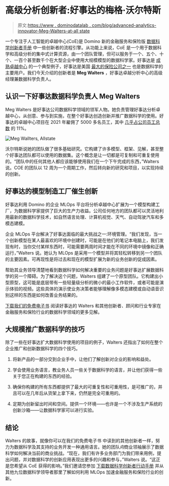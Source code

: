 # 高级分析创新者:好事达的梅格·沃尔特斯

> 原文:[https://www . dominodatalab . com/blog/advanced-analytics-innovator-Meg-Walters-at-all state](https://www.dominodatalab.com/blog/advanced-analytics-innovator-meg-walters-at-allstate)

一个专注于人工智能的卓越中心(CoE)是 Domino 新的金融服务和保险版 [数据科学创新者手册](https://go.dominodatalab.com/resources/financial-services-insurance-data-science-innovators-playbook) 中一些创新者的流程引擎。从功能上来说，CoE 是一个用于数据科学和高级分析的集中式计算资源，由一个团队管理，但可以服务于一个、五个、十个、一百个甚至数千个在大型企业中使用大规模模型的数据科学家。好事达是 [成熟卓越中心](https://www.dominodatalab.com/blog/five-steps-to-building-the-ai-center-of-excellence) 的一个典型例子，好事达是美国 [最大的保险公司之一](https://www.iii.org/fact-statistic/facts-statistics-insurance-company-rankings) 也是数据科学的主要用户。我们今天介绍的创新者是 **Meg Walters** ，好事达卓越分析中心的高级经理兼数据科学负责人。

## 认识一下好事达数据科学负责人 Meg Walters

Meg Walters 是好事达公司数据科学领域的领军人物。她负责管理好事达分析卓越中心，从创意、参与到实施，在整个好事达创造创新并推广数据科学的使用。好事达的卓越中心项目在 2021 年雇佣了 5000 多名员工，其中 [几乎占公司员工总数](https://www.zippia.com/allstate-careers-11399/demographics/) 的 11%。

![Meg Wallters, Allstate](../Images/455905bb82e7f6c821aa3b8701173be2.png)

沃尔特斯说她的团队做了很多基础研究。它构建了许多模型、框架、见解，甚至整个好事达团队都可以使用的数据集。这个概念是让一切都是可复制和可重复使用的。“团队中的任何其他人都应该能够使用我们在一个下午完成的东西，”Walters 说。COE 的团队以 12 周为一个周期工作，然后转向新的研究和项目，以实现持续的创新。

## 好事达的模型制造工厂催生创新

好事达利用 Domino 的企业 MLOps 平台将分析卓越中心扩展为一个模型构建工厂，为数据科学家提供了巨大的生产力收益。公司任何地方的团队都可以灵活地利用最新的数据科学技术，如自然语言处理、计算机视觉、天气、自动驾驶汽车和多模态建模。

企业 MLOps 平台解决了好事达面临的最大挑战之一:环境管理。“我们发现，当一个创新模型在某人最喜欢的环境中创建时，可能是在他们的笔记本电脑上，我们发现有时，当你交付某样东西时，可能需要两周时间才能在不同的环境中镜像和正确运行，”Walters 说。她认为 MLOps 是采用一个模型并将其轻松转移到另一个团队的主要因素。可再现性是将过去和现在的模型扩展为新的业务创新的促成因素。

帮助其业务领导清楚地看到数据科学如何解决重要的业务问题是好事达扩展数据科学的另一个障碍。为了解决这个问题，Walters 组建了一个原型团队。它构建出小型原型，这可能是底层带有一些轻量级分析的微小的最小工作软件，或者可能是演示体验的视频。这些具体的演示使业务决策者能够理解像多模态建模或自动语音识别这样的东西是如何改善业务结果的。

[下载我们的免费电子书](https://go.dominodatalab.com/resources/financial-services-insurance-data-science-innovators-playbook) 阅读好事达的 Walters 和其他创新者、顾问和行业专家在金融服务和保险行业的数据科学领域的更多见解。

## 大规模推广数据科学的技巧

除了一些在好事达扩大数据科学使用的项目的例子，Walters 还指出了如何在整个企业推广和创新数据科学的四个技巧。

1.  将新产品的一部分交到企业手中，让他们了解创新对企业的影响和益处。

2.  学会使用业务语言，教业务人员一些关于数据科学的语言，并让他们获得一些关于您正在构建的东西的经验。

3.  确保你构建的所有东西都提供了最大的可重复性和可重用性，是可推广的，并且可以在几年后从货架上拿下来，仍然是完全可重用的。

4.  定期为创新留出时间和空间。提供一个环境——也许是一个不涉及生产系统的创新沙箱——让数据科学家可以进行实验。

## 结论

Walters 的故事，就像你可以在我们的免费电子书 中读到的其他创新者一样，努力为数据科学及其支持的业务开发一种通用语言。她的团队*向*商业领袖展示了数据科学如何解决当前的商业挑战。“现在，我们有许多业务部门为我们带来用例，提出问题，并对数据科学的创新应用表现出更多的兴趣和参与，”Walters 说。“这正是您希望从 CoE 获得的影响。”我们邀请您参加 [下载数据科学创新者行动手册](https://go.dominodatalab.com/resources/financial-services-insurance-data-science-innovators-playbook) 并从其他九位数据科学领导者那里了解如何利用 MLOps 加速金融服务和保险行业的创新。